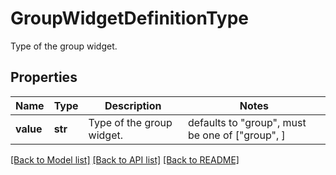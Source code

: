 # GroupWidgetDefinitionType

Type of the group widget.
## Properties
Name | Type | Description | Notes
------------ | ------------- | ------------- | -------------
**value** | **str** | Type of the group widget. | defaults to "group",  must be one of ["group", ]

[[Back to Model list]](README.md#documentation-for-models) [[Back to API list]](README.md#documentation-for-api-endpoints) [[Back to README]](README.md)


